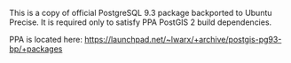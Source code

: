 This is a copy of official PostgreSQL 9.3 package backported to Ubuntu Precise. It is required only to satisfy PPA PostGIS 2 build dependencies.

PPA is located here: https://launchpad.net/~lwarx/+archive/postgis-pg93-bp/+packages
